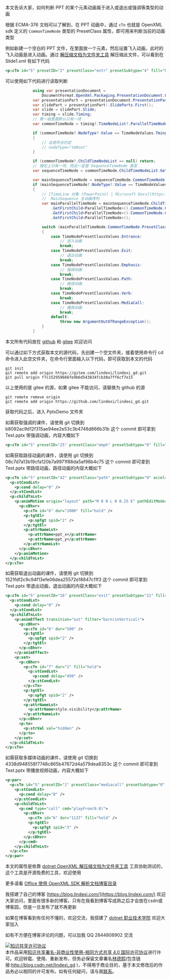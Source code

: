 
本文告诉大家，如何判断 PPT 的某个元素动画属于进入或退出或强调等类型的动画

<!--more-->


<!-- CreateTime:2021/7/1 19:23:12 -->

<!-- 发布 -->

根据 ECMA-376 文档可以了解到，在 PPT 动画中，通过 `cTn` 也就是 OpenXML sdk 定义的 `CommonTimeNode` 类型的 PresetClass 属性，即可用来判断当前的动画类型

例如新建一个空白的 PPT 文件，在里面放一个元素，然后设置飞入动画，此时的飞入动画是进入动画。通过 [解压缩文档为文件夹工具](https://blog.lindexi.com/post/dotnet-OpenXML-%E8%A7%A3%E5%8E%8B%E7%BC%A9%E6%96%87%E6%A1%A3%E4%B8%BA%E6%96%87%E4%BB%B6%E5%A4%B9%E5%B7%A5%E5%85%B7.html ) 解压缩此文件，可以看到在 Slide1.xml 有如下代码

```xml
<p:cTn id="5" presetID="2" presetClass="entr" presetSubtype="4" fill="hold" grpId="0" nodeType="clickEffect">
```

可以使用如下代码进行读取判断

```csharp
            using var presentationDocument =
                DocumentFormat.OpenXml.Packaging.PresentationDocument.Open("Test.pptx", false);
            var presentationPart = presentationDocument.PresentationPart;
            var slidePart = presentationPart!.SlideParts.First();
            var slide = slidePart.Slide;
            var timing = slide.Timing;
            // 第一级里面默认只有一项
            var commonTimeNode = timing?.TimeNodeList?.ParallelTimeNode?.CommonTimeNode;

            if (commonTimeNode?.NodeType?.Value == TimeNodeValues.TmingRoot)
            {
                // 这是符合约定
                // nodeType="tmRoot"
            }

            if (commonTimeNode?.ChildTimeNodeList == null) return;
            // 理论上只有一项，而且一定是 SequenceTimeNode 类型
            var sequenceTimeNode = commonTimeNode.ChildTimeNodeList.GetFirstChild<SequenceTimeNode>();

            var mainSequenceTimeNode = sequenceTimeNode.CommonTimeNode;
            if (mainSequenceTimeNode?.NodeType?.Value == TimeNodeValues.MainSequence)
            {
                // [TimeLine 对象 (PowerPoint) | Microsoft Docs](https://docs.microsoft.com/zh-cn/office/vba/api/PowerPoint.TimeLine )
                //  MainSequence 主动画序列
                var mainParallelTimeNode = mainSequenceTimeNode.ChildTimeNodeList
                    .GetFirstChild<ParallelTimeNode>().CommonTimeNode.ChildTimeNodeList
                    .GetFirstChild<ParallelTimeNode>().CommonTimeNode.ChildTimeNodeList
                    .GetFirstChild<ParallelTimeNode>();

                switch (mainParallelTimeNode.CommonTimeNode.PresetClass.Value)
                {
                    case TimeNodePresetClassValues.Entrance:
                        // 进入动画
                        break;
                    case TimeNodePresetClassValues.Exit:
                        // 退出动画
                        break;
                    case TimeNodePresetClassValues.Emphasis:
                        // 强调动画
                        break;
                    case TimeNodePresetClassValues.Path:
                        // 路径动画
                        break;
                    case TimeNodePresetClassValues.Verb:
                        break;
                    case TimeNodePresetClassValues.MediaCall:
                        // 播放动画
                        break;
                    default:
                        throw new ArgumentOutOfRangeException();
                }
            }
```

本文所有代码放在 [github](https://github.com/lindexi/lindexi_gd/tree/f7c152959666fe9b6d543834fcb30a7ff6cf7e15/PptxDemo) 和 [gitee](https://gitee.com/lindexi/lindexi_gd/tree/f7c152959666fe9b6d543834fcb30a7ff6cf7e15/PptxDemo) 欢迎访问

可以通过如下方式获取本文的源代码，先创建一个空文件夹，接着使用命令行 cd 命令进入此空文件夹，在命令行里面输入以下代码，即可获取到本文的代码

```
git init
git remote add origin https://gitee.com/lindexi/lindexi_gd.git
git pull origin f7c152959666fe9b6d543834fcb30a7ff6cf7e15
```

以上使用的是 gitee 的源，如果 gitee 不能访问，请替换为 github 的源

```
git remote remove origin
git remote add origin https://github.com/lindexi/lindexi_gd.git
```

获取代码之后，进入 PptxDemo 文件夹

如需获取强调的课件，请使用 git 切换到 b8092ac9d12f315ae94ee2e53c3b4748d866b31b 这个 commit 即可拿到 Test.pptx 带强调动画，内容大概如下

```xml
<p:cTn id="5" presetID="25" presetClass="emph" presetSubtype="0" fill="hold" grpId="0" nodeType="clickEffect">
```

如需获取路径动画的课件，请使用 git 切换到 08c7d7a13b19cfa120b7a9971f88da5af96b4c75 这个 commit 即可拿到 Test.pptx 带路径动画，路径动画的内容大概如下

```xml
<p:cTn id="5" presetID="42" presetClass="path" presetSubtype="0" accel="50000" decel="50000" fill="hold" grpId="0" nodeType="clickEffect">
  <p:stCondLst>
    <p:cond delay="0" />
  </p:stCondLst>
  <p:childTnLst>
    <p:animMotion origin="layout" path="M 0 0 L 0 0.25 E" pathEditMode="relative" ptsTypes="">
      <p:cBhvr>
        <p:cTn id="6" dur="2000" fill="hold" />
        <p:tgtEl>
          <p:spTgt spid="2" />
        </p:tgtEl>
        <p:attrNameLst>
          <p:attrName>ppt_x</p:attrName>
          <p:attrName>ppt_y</p:attrName>
        </p:attrNameLst>
      </p:cBhvr>
    </p:animMotion>
  </p:childTnLst>
</p:cTn>
```

如需获取退出动画的课件，请使用 git 切换到 1521fdf2c9c94f13efe06dea25572e18847c11f3 这个 commit 即可拿到 Test.pptx 带退出动画，退出动画的内容大概如下

```xml
<p:cTn id="5" presetID="16" presetClass="exit" presetSubtype="21" fill="hold" grpId="0" nodeType="clickEffect">
  <p:stCondLst>
    <p:cond delay="0" />
  </p:stCondLst>
  <p:childTnLst>
    <p:animEffect transition="out" filter="barn(inVertical)">
      <p:cBhvr>
        <p:cTn id="6" dur="500" />
        <p:tgtEl>
          <p:spTgt spid="2" />
        </p:tgtEl>
      </p:cBhvr>
    </p:animEffect>
    <p:set>
      <p:cBhvr>
        <p:cTn id="7" dur="1" fill="hold">
          <p:stCondLst>
            <p:cond delay="499" />
          </p:stCondLst>
        </p:cTn>
        <p:tgtEl>
          <p:spTgt spid="2" />
        </p:tgtEl>
        <p:attrNameLst>
          <p:attrName>style.visibility</p:attrName>
        </p:attrNameLst>
      </p:cBhvr>
      <p:to>
        <p:strVal val="hidden" />
      </p:to>
    </p:set>
  </p:childTnLst>
</p:cTn>
```

如需获取多媒体动画的课件，请使用 git 切换到 4338d948558f7748c865b47672d4a579dea8353c 这个 commit 即可拿到 Test.pptx 带播放视频动画，内容大概如下

```xml
<p:par>
  <p:cTn id="5" presetID="1" presetClass="mediacall" presetSubtype="0" fill="hold" nodeType="clickEffect">
    <p:stCondLst>
      <p:cond delay="0" />
    </p:stCondLst>
    <p:childTnLst>
      <p:cmd type="call" cmd="playFrom(0.0)">
        <p:cBhvr>
          <p:cTn id="6" dur="1137" fill="hold" />
          <p:tgtEl>
            <p:spTgt spid="3" />
          </p:tgtEl>
        </p:cBhvr>
      </p:cmd>
    </p:childTnLst>
  </p:cTn>
</p:par>            
```

本文的属性是依靠 [dotnet OpenXML 解压缩文档为文件夹工具](https://blog.lindexi.com/post/dotnet-OpenXML-%E8%A7%A3%E5%8E%8B%E7%BC%A9%E6%96%87%E6%A1%A3%E4%B8%BA%E6%96%87%E4%BB%B6%E5%A4%B9%E5%B7%A5%E5%85%B7.html ) 工具协助测试的，这个工具是开源免费的工具，欢迎使用

更多请看 [Office 使用 OpenXML SDK 解析文档博客目录](https://blog.lindexi.com/post/Office-%E4%BD%BF%E7%94%A8-OpenXML-SDK-%E8%A7%A3%E6%9E%90%E6%96%87%E6%A1%A3%E5%8D%9A%E5%AE%A2%E7%9B%AE%E5%BD%95.html )



我搭建了自己的博客 [https://blog.lindexi.com/](https://blog.lindexi.com/) 欢迎大家访问，里面有很多新的博客。只有在我看到博客写成熟之后才会放在csdn或博客园，但是一旦发布了就不再更新

如果在博客看到有任何不懂的，欢迎交流，我搭建了 [dotnet 职业技术学院](https://t.me/dotnet_campus) 欢迎大家加入

如有不方便在博客评论的问题，可以加我 QQ 2844808902 交流

<a rel="license" href="http://creativecommons.org/licenses/by-nc-sa/4.0/"><img alt="知识共享许可协议" style="border-width:0" src="https://licensebuttons.net/l/by-nc-sa/4.0/88x31.png" /></a><br />本作品采用<a rel="license" href="http://creativecommons.org/licenses/by-nc-sa/4.0/">知识共享署名-非商业性使用-相同方式共享 4.0 国际许可协议</a>进行许可。欢迎转载、使用、重新发布，但务必保留文章署名[林德熙](http://blog.csdn.net/lindexi_gd)(包含链接:http://blog.csdn.net/lindexi_gd )，不得用于商业目的，基于本文修改后的作品务必以相同的许可发布。如有任何疑问，请与我[联系](mailto:lindexi_gd@163.com)。